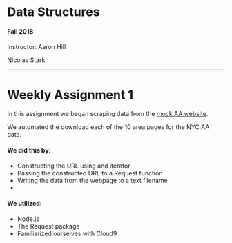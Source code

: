 # Data Structures
####  Fall 2018

Instructor: Aaron Hill

Nicolas Stark
_______________

# Weekly Assignment 1
In this assignment we began scraping data from the [mock AA website](https://parsons.nyc/aa/m06.html  
).

We automated the download each of the 10 area pages for the NYC AA data. 

#### We did this by:

* Constructing the URL using and iterator
* Passing the constructed URL to a Request function
* Writing the data from the webpage to a text filename
* 
#### We utilized:

* Node.js
* The Request package
* Familiarized ourselves with Cloud9
